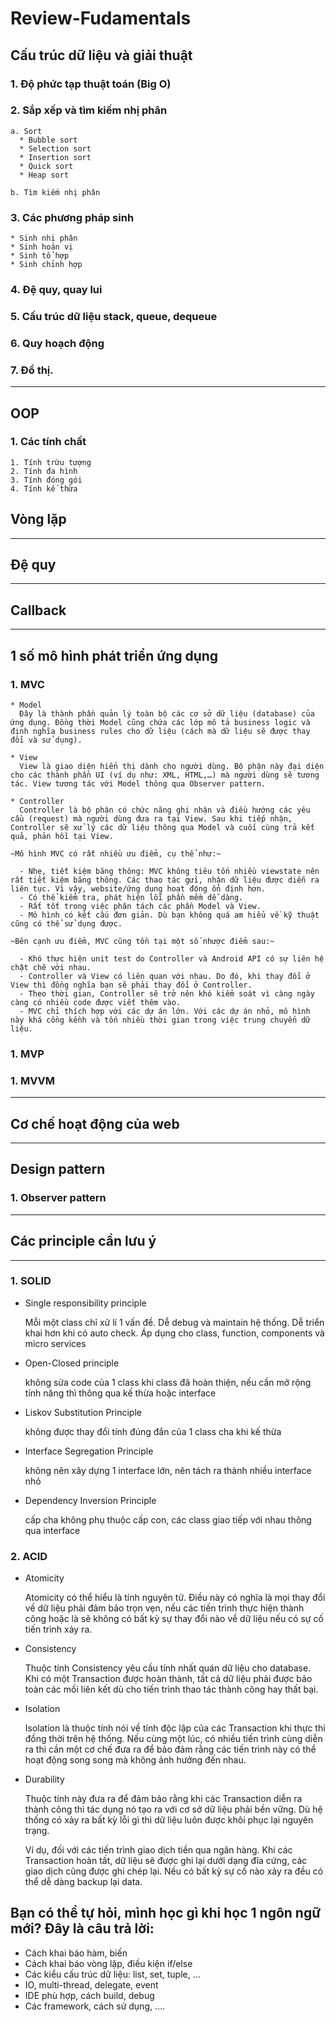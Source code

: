 # Review-Fudamentals
## Cấu trúc dữ liệu và giải thuật
  ### 1. Độ phức tạp thuật toán (Big O)

  ### 2. Sắp xếp và tìm kiếm nhị phân
    a. Sort
      * Bubble sort
      * Selection sort
      * Insertion sort
      * Quick sort
      * Heap sort

    b. Tìm kiếm nhị phân

  ### 3. Các phương pháp sinh
    * Sinh nhị phân
    * Sinh hoán vị
    * Sinh tổ hợp
    * Sinh chỉnh hợp
  ### 4. Đệ quy, quay lui

  ### 5. Cấu trúc dữ liệu stack, queue, dequeue

  ### 6. Quy hoạch động

  ### 7. Đồ thị.

------------
## OOP
  ### 1. Các tính chất
    1. Tính trừu tượng
    2. Tính đa hình
    3. Tính đóng gói
    4. Tính kế thừa
## Vòng lặp
------------

## Đệ quy
------------

## Callback
------------

## 1 số mô hình phát triển ứng dụng
  ### 1. MVC

    * Model
      Đây là thành phần quản lý toàn bộ các cơ sở dữ liệu (database) của ứng dụng. Đồng thời Model cũng chứa các lớp mô tả business logic và định nghĩa business rules cho dữ liệu (cách mà dữ liệu sẽ được thay đổi và sử dụng).

    * View
      View là giao diện hiển thị dành cho người dùng. Bộ phận này đại diện cho các thành phần UI (ví dụ như: XML, HTML,…) mà người dùng sẽ tương tác. View tương tác với Model thông qua Observer pattern.

    * Controller
      Controller là bộ phận có chức năng ghi nhận và điều hướng các yêu cầu (request) mà người dùng đưa ra tại View. Sau khi tiếp nhận, Controller sẽ xử lý các dữ liệu thông qua Model và cuối cùng trả kết quả, phản hồi tại View.

    ~Mô hình MVC có rất nhiều ưu điểm, cụ thể như:~

      - Nhẹ, tiết kiệm băng thông: MVC không tiêu tốn nhiều viewstate nên rất tiết kiệm băng thông. Các thao tác gửi, nhận dữ liệu được diễn ra liên tục. Vì vậy, website/ứng dụng hoạt động ổn định hơn.
      - Có thể kiểm tra, phát hiện lỗi phần mềm dễ dàng.
      - Rất tốt trong việc phân tách các phần Model và View.
      - Mô hình có kết cấu đơn giản. Dù bạn không quá am hiểu về kỹ thuật cũng có thể sử dụng được.

    ~Bên cạnh ưu điểm, MVC cũng tồn tại một số nhược điểm sau:~

      - Khó thực hiện unit test do Controller và Android API có sự liên hệ chặt chẽ với nhau.
      - Controller và View có liên quan với nhau. Do đó, khi thay đổi ở View thì đồng nghĩa bạn sẽ phải thay đổi ở Controller.
      - Theo thời gian, Controller sẽ trở nên khó kiểm soát vì càng ngày càng có nhiều code được viết thêm vào.
      - MVC chỉ thích hợp với các dự án lớn. Với các dự án nhỏ, mô hình này khá cồng kềnh và tốn nhiều thời gian trong việc trung chuyển dữ liệu.

  ### 1. MVP

  ### 1. MVVM
------------

## Cơ chế hoạt động của web
------------

## Design pattern

  ### 1. Observer pattern
------------

## Các principle cần lưu ý
------------

### 1. SOLID

  * Single responsibility principle

    Mỗi một class chỉ xử lí 1 vấn đề. Dễ debug và maintain hệ thống.
    Dễ triển khai hơn khi có auto check.
    Áp dụng cho class, function, components và micro services

  * Open-Closed principle

    không sửa code của 1 class khi class đã hoàn thiện, nếu cần mở rộng tính năng thì thông qua kế thừa hoặc interface

  * Liskov Substitution Principle

    không được thay đổi tính đúng đắn của 1 class cha khi kế thừa

  * Interface Segregation Principle

    không nên xây dựng 1 interface lớn, nên tách ra thành nhiều interface nhỏ

  * Dependency Inversion Principle

    cấp cha không phụ thuộc cấp con, 
    các class giao tiếp với nhau thông qua interface


### 2. ACID

  * Atomicity

    Atomicity có thể hiểu là tính nguyên tử. Điều này có nghĩa là mọi thay đổi về dữ liệu phải đảm bảo trọn vẹn, nếu các tiến trình thực hiện thành công hoặc là sẽ không có bất kỳ sự thay đổi nào về dữ liệu nếu có sự cố tiến trình xảy ra.


  * Consistency

    Thuộc tính Consistency yêu cầu tính nhất quán dữ liệu cho database. Khi có một Transaction được hoàn thành, tất cả dữ liệu phải được bảo toàn các mối liên kết dù cho tiến trình thao tác thành công hay thất bại.


  * Isolation

    Isolation là thuộc tính nói về tính độc lập của các Transaction khi thực thi đồng thời trên hệ thống. Nếu cùng một lúc, có nhiều tiến trình cùng diễn ra thì cần một cơ chế đưa ra để bảo đảm rằng các tiến trình này có thể hoạt động song song mà không ảnh hưởng đến nhau. 

  * Durability

    Thuộc tính này đưa ra để đảm bảo rằng khi các Transaction diễn ra thành công thì tác dụng nó tạo ra với cơ sở dữ liệu phải bền vững. Dù hệ thống có xảy ra bất kỳ lỗi gì thì dữ liệu luôn được khôi phục lại nguyên trạng.

    Ví dụ, đối với các tiến trình giao dịch tiền qua ngân hàng. Khi các Transaction hoàn tất, dữ liệu sẽ được ghi lại dưới dạng đĩa cứng, các giao dịch cũng được ghi chép lại. Nếu có bất kỳ sự cố nào xảy ra đều có thể dễ dàng backup lại data.

## Bạn có thể tự hỏi, mình học gì khi học 1 ngôn ngữ mới? Đây là câu trả lời:

  * Cách khai báo hàm, biến
  * Cách khai báo vòng lặp, điều kiện if/else
  * Các kiểu cấu trúc dữ liệu: list, set, tuple, …
  * IO, multi-thread, delegate, event
  * IDE phù hợp, cách build, debug
  * Các framework, cách sử dụng, ….